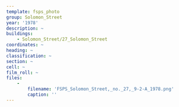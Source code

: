 ```yaml
---
template: fsps_photo
group: Solomon_Street
year: '1978'
description: ~
buildings:
    - Solomon_Street/27_Solomon_Street
coordinates: ~
heading: ~
classification: ~
section: ~
cell: ~
film_roll: ~
files:
    -
        filename: 'FSPS_Solomon_Street,_no._27,_9-2-A_1978.png'
        caption: ''
---
```

